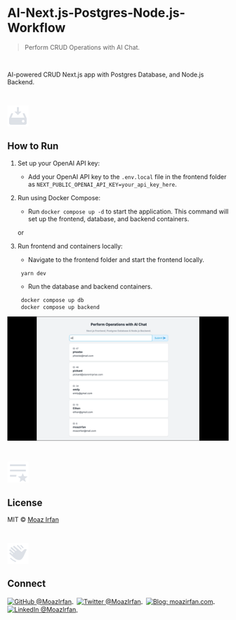 
# AI-Next.js-Postgres-Node.js-Workflow

> Perform CRUD Operations with AI Chat.

<br>

AI-powered CRUD Next.js app with Postgres Database, and Node.js Backend.

<br>

[![📟](https://github.com/MoazIrfan/react-tailwind-app/raw/main/.github/install.png)](./../../)

## How to Run

1. Set up your OpenAI API key:
   - Add your OpenAI API key to the `.env.local` file in the frontend folder as `NEXT_PUBLIC_OPENAI_API_KEY=your_api_key_here`.

2. Run using Docker Compose:
   - Run `docker compose up -d` to start the application. This command will set up the frontend, database, and backend containers.

   or

3. Run frontend and containers locally:
   - Navigate to the frontend folder and start the frontend locally.
   ```
    yarn dev
    ```
   - Run the database and backend containers.
   ```
    docker compose up db
    docker compose up backend
    ```

[![📟](https://raw.githubusercontent.com/MoazIrfan/AI-Next.js-Postgres-Node.js-Workflow/main/.github/myfav.gif)](./../../)


<br>

[![📃](https://raw.githubusercontent.com/MoazIrfan/AI-Next.js-Postgres-Node.js-Workflow/main/.github/license.png)](./../../)

## License

MIT © [Moaz Irfan](https://moazirfan.com)

<br>

[![🙌](https://github.com/MoazIrfan/AI-Next.js-Postgres-Node.js-Workflow/raw/main/.github/connect.png)](./../../)

## Connect

<div align="left">
    <p>
    <a href="https://github.com/MoazIrfan">
        <img alt="GitHub @MoazIrfan" align="center" src="https://img.shields.io/badge/GITHUB-gray.svg?colorB=6cc644&style=flat" />
    </a>&nbsp;
    <a href="https://twitter.com/MoazIrfan/">
        <img alt="Twitter @MoazIrfan" align="center" src="https://img.shields.io/badge/TWITTER-gray.svg?colorB=1da1f2&style=flat" />
    </a>&nbsp;
    <a href="https://moazirfan.com/">
        <img alt="Blog: moazirfan.com" align="center" src="https://img.shields.io/badge/MY%20WEBSITE-gray.svg?colorB=6666ff&style=flat" />
    </a>&nbsp;
    <a href="https://www.linkedin.com/in/moazirfan/">
        <img alt="LinkedIn @MoazIrfan" align="center" src="https://img.shields.io/badge/LINKEDIN-gray.svg?colorB=0077b5&style=flat" />
    </a>&nbsp;
</p>
</div>
